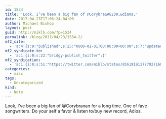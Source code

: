 ```yaml
---
id: 1534
title: 'Look, I’ve been a big fan of @Corybra&#8230;&diams;'
date: 2017-04-23T17:06:24-04:00
author: Michael Bishop
layout: post
guid: http://miklb.com/?p=1534
permalink: /blog/2017/04/23/1534-2/
mf2_cite:
  - 'a:4:{s:9:"published";s:25:"0000-01-01T00:00:00+00:00";s:7:"updated";s:25:"0000-01-01T00:00:00+00:00";s:8:"category";a:1:{i:0;s:0:"";}s:6:"author";a:0:{}}'
mf2_syndicate-to:
  - 'a:1:{i:0;s:22:"bridgy-publish_twitter";}'
mf2_syndication:
  - 'a:1:{i:0;s:51:"https://twitter.com/miklb/status/856191911777927168";}'
categories:
  - misc
tags:
  - Uncategorized
kind:
  - Note
---
```

Look, I’ve been a big fan of @Corybranan for a long time. One of fave songwriters. Do your self a favor & listen to/buy new record, Adios.